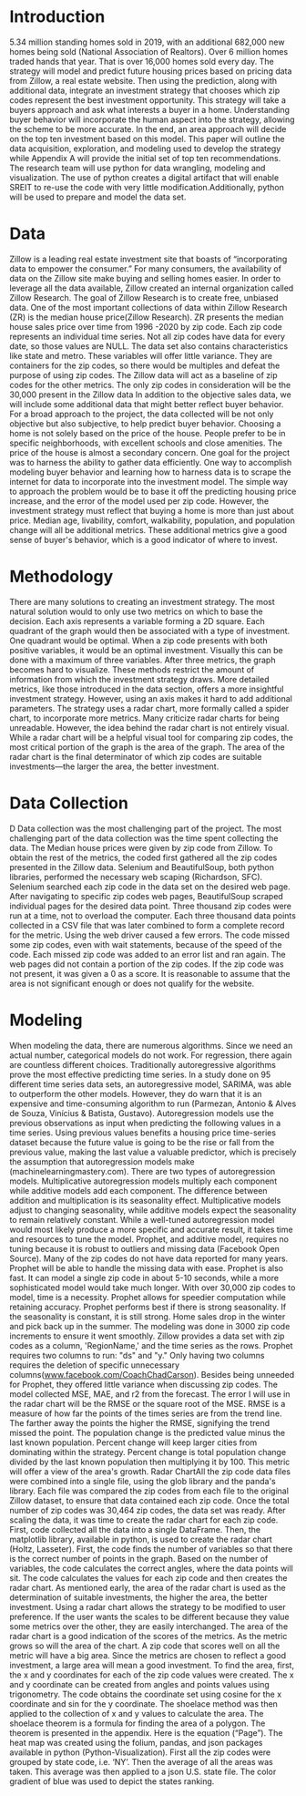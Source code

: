 # Introduction
5.34 million standing homes sold in 2019, with an additional 682,000 new homes being sold (National Association of Realtors). Over 6 million homes traded hands that year. That is over 16,000 homes sold every day. The strategy will model and predict future housing prices based on pricing data from Zillow, a real estate website. Then using the prediction, along with additional data, integrate an investment strategy that chooses which zip codes represent the best investment opportunity. This strategy will take a buyers approach and ask what interests a buyer in a home. Understanding buyer behavior will incorporate the human aspect into the strategy, allowing the scheme to be more accurate. In the end, an area approach will decide on the top ten investment based on this model. This paper will outline the data acquisition, exploration, and modeling used to develop the strategy while Appendix A will provide the initial set of top ten recommendations.  The research team will use python for data wrangling, modeling and visualization.  The use of python creates a digital artifact that will enable SREIT to re-use the code with very little modification.Additionally, python will be used to prepare and model the data set. 
# Data
Zillow is a leading real estate investment site that boasts of “incorporating data to empower the consumer.”  For many consumers, the availability of data on the Zillow site make buying and selling homes easier.  In order to leverage all the data available, Zillow created an internal organization called Zillow Research.  The goal of Zillow Research is to create free, unbiased data. 
One of the most important collections of data within Zillow Research (ZR) is the median house price(Zillow Research).  ZR presents the median house sales price over time from 1996 -2020 by zip code. Each zip code represents an individual time series. Not all zip codes have data for every date, so those values are NULL. The data set also contains characteristics like state and metro. These variables will offer little variance. They are containers for the zip codes, so there would be multiples and defeat the purpose of using zip codes. The Zillow data will act as a baseline of zip codes for the other metrics. The only zip codes in consideration will be the 30,000 present in the Zillow data
In addition to the objective sales data, we will include some additional data that might better reflect buyer behavior.  For a broad approach to the project, the data collected will be not only objective but also subjective, to help predict buyer behavior. Choosing a home is not solely based on the price of the house. People prefer to be in specific neighborhoods, with excellent schools and close amenities. The price of the house is almost a secondary concern. One goal for the project was to harness the ability to gather data efficiently. One way to accomplish modeling buyer behavior and learning how to harness data is to scrape the internet for data to incorporate into the investment model. The simple way to approach the problem would be to base it off the predicting housing price increase, and the error of the model used per zip code. However, the investment strategy must reflect that buying a home is more than just about price. Median age, livability, comfort, walkability, population, and population change will all be additional metrics. These additional metrics give a good sense of buyer's behavior, which is a good indicator of where to invest. 
# Methodology
There are many solutions to creating an investment strategy. The most natural solution would to only use two metrics on which to base the decision. Each axis represents a variable forming a 2D square. Each quadrant of the graph would then be associated with a type of investment. One quadrant would be optimal. When a zip code presents with both positive variables, it would be an optimal investment. Visually this can be done with a maximum of three variables. After three metrics, the graph becomes hard to visualize. These methods restrict the amount of information from which the investment strategy draws. More detailed metrics, like those introduced in the data section, offers a more insightful investment strategy. However, using an axis makes it hard to add additional parameters. The strategy uses a radar chart, more formally called a spider chart, to incorporate more metrics. Many criticize radar charts for being unreadable. However, the idea behind the radar chart is not entirely visual. While a radar chart will be a helpful visual tool for comparing zip codes, the most critical portion of the graph is the area of the graph. The area of the radar chart is the final determinator of which zip codes are suitable investments—the larger the area, the better investment.
# Data Collection
D Data collection was the most challenging part of the project. The most challenging part of the data collection was the time spent collecting the data. The Median house prices were given by zip code from Zillow. To obtain the rest of the metrics, the coded first gathered all the zip codes presented in the Zillow data. Selenium and BeautifulSoup, both python libraries, performed the necessary web scaping (Richardson, SFC).  Selenium searched each zip code in the data set on the desired web page. After navigating to specific zip codes web pages, BeautifulSoup scraped individual pages for the desired data point.  Three thousand zip codes were run at a time, not to overload the computer. Each three thousand data points collected in a CSV file that was later combined to form a complete record for the metric. Using the web driver caused a few errors. The code missed some zip codes, even with wait statements, because of the speed of the code. Each missed zip code was added to an error list and ran again. The web pages did not contain a portion of the zip codes. If the zip code was not present, it was given a 0 as a score. It is reasonable to assume that the area is not significant enough or does not qualify for the website. 
# Modeling
When modeling the data, there are numerous algorithms. Since we need an actual number, categorical models do not work. For regression, there again are countless different choices. Traditionally autoregressive algorithms prove the most effective predicting time series. In a study done on 95 different time series data sets, an autoregressive model, SARIMA, was able to outperform the other models. However, they do warn that it is an expensive and time-consuming algorithm to run (Parmezan, Antonio & Alves de Souza, Vinícius & Batista, Gustavo).  Autoregression models use the previous observations as input when predicting the following values in a time series. Using previous values benefits a housing price time-series dataset because the future value is going to be the rise or fall from the previous value, making the last value a valuable predictor, which is precisely the assumption that autoregression models make (machinelearningmastery.com). 
There are two types of autoregression models. Multiplicative autoregression models multiply each component while additive models add each component. The difference between addition and multiplication is its seasonality effect. Multiplicative models adjust to changing seasonality, while additive models expect the seasonality to remain relatively constant. While a well-tuned autoregression model would most likely produce a more specific and accurate result, it takes time and resources to tune the model. Prophet, and additive model, requires no tuning because it is robust to outliers and missing data (Facebook Open Source). Many of the zip codes do not have data reported for many years. Prophet will be able to handle the missing data with ease. Prophet is also fast. It can model a single zip code in about 5-10 seconds, while a more sophisticated model would take much longer. With over 30,000 zip codes to model, time is a necessity. Prophet allows for speedier computation while retaining accuracy. Prophet performs best if there is strong seasonality. If the seasonality is constant, it is still strong. Home sales drop in the winter and pick back up in the summer. The modeling was done in 3000 zip code increments to ensure it went smoothly. Zillow provides a data set with zip codes as a column, 'RegionName,' and the time series as the rows.
Prophet requires two columns to run: "ds" and "y." Only having two columns requires the deletion of specific unnecessary columns(www.facebook.com/CoachChadCarson). Besides being unneeded for Prophet, they offered little variance when discussing zip codes. The model collected MSE, MAE, and r2 from the forecast. The error I will use in the radar chart will be the RMSE or the square root of the MSE. RMSE is a measure of how far the points of the times series are from the trend line. The farther away the points the higher the RMSE, signifying the trend missed the point. The population change is the predicted value minus the last known population. Percent change will keep larger cities from dominating within the strategy. Percent change is total population change divided by the last known population then multiplying it by 100. This metric will offer a view of the area's growth.
Radar ChartAll the zip code data files were combined into a single file, using the glob library and the panda's library. Each file was compared the zip codes from each file to the original Zillow dataset, to ensure that data contained each zip code. Once the total number of zip codes was 30,464 zip codes, the data set was ready. 
	After scaling the data, it was time to create the radar chart for each zip code. First, code collected all the data into a single DataFrame. Then, the matplotlib library, available in python, is used to create the radar chart (Holtz, Lasseter). First, the code finds the number of variables so that there is the correct number of points in the graph. Based on the number of variables, the code calculates the correct angles, where the data points will sit. 
The code calculates the values for each zip code and then creates the radar chart. As mentioned early, the area of the radar chart is used as the determination of suitable investments, the higher the area, the better investment. Using a radar chart allows the strategy to be modified to user preference. If the user wants the scales to be different because they value some metrics over the other, they are easily interchanged. 
The area of the radar chart is a good indication of the scores of the metrics. As the metric grows so will the area of the chart. A zip code that scores well on all the metric will have a big area. Since the metrics are chosen to reflect a good investment, a large area will mean a good investment. 
To find the area, first, the x and y coordinates for each of the zip code values were created. The x and y coordinate can be created from angles and points values using trigonometry. 
	The code obtains the coordinate set using cosine for the x coordinate and sin for the y coordinate. The shoelace method was then applied to the collection of x and y values to calculate the area. The shoelace theorem is a formula for finding the area of a polygon. The theorem is presented in the appendix. Here is the equation (“Page”).
The heat map was created using the folium, pandas, and json packages available in python (Python-Visualization). First all the zip codes were grouped by state code, i.e. ‘NY’. Then the average of all the areas was taken. This average was then applied to a json U.S. state file. The color gradient of blue was used to depict the states ranking.
